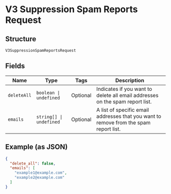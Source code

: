
# V3 Suppression Spam Reports Request

## Structure

`V3SuppressionSpamReportsRequest`

## Fields

| Name | Type | Tags | Description |
|  --- | --- | --- | --- |
| `deleteAll` | `boolean \| undefined` | Optional | Indicates if you want to delete all email addresses on the spam report list. |
| `emails` | `string[] \| undefined` | Optional | A list of specific email addresses that you want to remove from the spam report list. |

## Example (as JSON)

```json
{
  "delete_all": false,
  "emails": [
    "example1@example.com",
    "example2@example.com"
  ]
}
```

